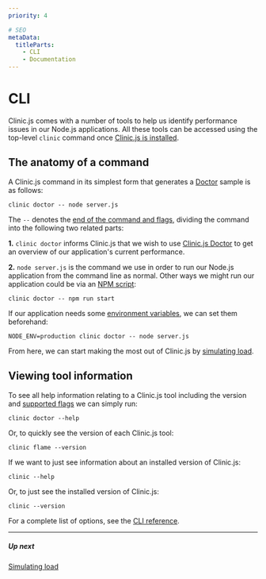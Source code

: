 ```yaml
---
priority: 4

# SEO
metaData:
  titleParts:
    - CLI
    - Documentation
---
```


# CLI

Clinic.js comes with a number of tools to help us identify performance issues in our Node.js applications. All these tools can be accessed using the top-level `clinic` command once [Clinic.js is installed](/documentation/).

## The anatomy of a command

A Clinic.js command in its simplest form that generates a [Doctor](/doctor/) sample is as follows:

```
clinic doctor -- node server.js
```

The `--` denotes the [end of the command and flags](https://nodejs.org/api/cli.html#cli_1), dividing the command into the following two related parts:

**1.** `clinic doctor` informs Clinic.js that we wish to use [Clinic.js Doctor](/documentation/doctor/) to get an overview of our application's current performance.

**2.** `node server.js` is the command we use in order to run our Node.js application from the command line as normal. Other ways we might run our application could be via an [NPM script](https://docs.npmjs.com/cli/run-script.html):

```
clinic doctor -- npm run start
```

If our application needs some [environment variables](https://nodejs.org/api/cli.html#cli_environment_variables), we can set them beforehand:

```
NODE_ENV=production clinic doctor -- node server.js
```

From here, we can start making the most out of Clinic.js by [simulating load](/documentation/cli/01-simulating-load/).

## Viewing tool information

To see all help information relating to a Clinic.js tool including the version and [supported flags](/documentation/cli/04-reference/#flags) we can simply run:

```
clinic doctor --help
```

Or, to quickly see the version of each Clinic.js tool:

```
clinic flame --version
```

If we want to just see information about an installed version of Clinic.js:

```
clinic --help
```

Or, to just see the installed version of Clinic.js:

```
clinic --version
```

For a complete list of options, see the [CLI reference](/documentation/cli/04-reference).

---

##### Up next

[Simulating load](/documentation/cli/01-simulating-load/)
